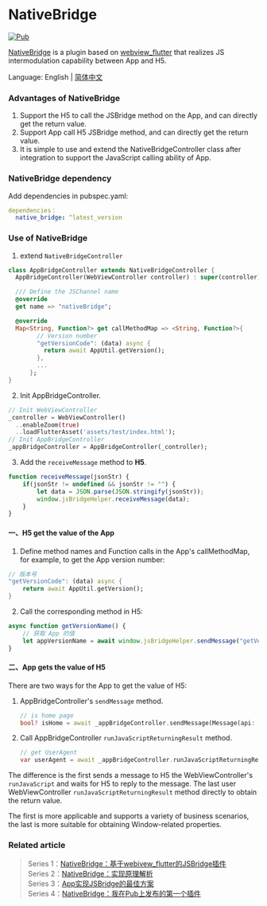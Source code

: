 # NativeBridge

[![Pub](https://img.shields.io/pub/v/native_bridge.svg)](https://pub.dev/packages/native_bridge)

[NativeBridge](https://pub.dev/packages/native_bridge) is a plugin based on [webview_flutter](https://pub.dev/packages/webview_flutter) that realizes JS intermodulation capability between App and H5.

Language: English | [简体中文](README-ZH.md)

### Advantages of NativeBridge

1. Support the H5 to call the JSBridge method on the App, and can directly get the return value.
2. Support App call H5 JSBridge method, and can directly get the return value.
3. It is simple to use and extend the NativeBridgeController class after integration to support the JavaScript calling ability of App.

### NativeBridge dependency

Add dependencies in pubspec.yaml:

~~~yaml
dependencies：
  native_bridge: ^latest_version
~~~

### Use of NativeBridge

1. extend `NativeBridgeController`

~~~dart
class AppBridgeController extends NativeBridgeController {
  AppBridgeController(WebViewController controller) : super(controller);

  /// Define the JSChannel name
  @override
  get name => "nativeBridge";

  @override
  Map<String, Function?> get callMethodMap => <String, Function?>{
        // Version number
        "getVersionCode": (data) async {
          return await AppUtil.getVersion();
        },
        ...
      };
}
~~~

2. Init AppBridgeController.

~~~dart
// Init WebViewController
_controller = WebViewController()
  ..enableZoom(true)
  ..loadFlutterAsset('assets/test/index.html');
// Init AppBridgeController
_appBridgeController = AppBridgeController(_controller);
~~~

3. Add the `receiveMessage` method to **H5**.
~~~javascript
function receiveMessage(jsonStr) {
    if(jsonStr != undefined && jsonStr != "") {
        let data = JSON.parse(JSON.stringify(jsonStr));
        window.jsBridgeHelper.receiveMessage(data);
    }
}
~~~

#### 一、H5 get the value of the App

1. Define method names and Function calls in the App's callMethodMap, for example, to get the App version number:

```dart
// 版本号
"getVersionCode": (data) async {
    return await AppUtil.getVersion();
}
```

2. Call the corresponding method in H5:

```javascript
async function getVersionName() {
    // 获取 App 的值
    let appVersionName = await window.jsBridgeHelper.sendMessage("getVersionName", null);
}
```
#### 二、App gets the value of H5

There are two ways for the App to get the value of H5:

1. AppBridgeController's `sendMessage` method.

   ~~~dart
   // is home page
   bool? isHome = await _appBridgeController.sendMessage(Message(api: 'isHome'));
   ~~~

2. Call AppBridgeController ` runJavaScriptReturningResult ` method.

   ~~~dart
   // get UserAgent
   var userAgent = await _appBridgeController.runJavaScriptReturningResult('getUserAgent()');
   ~~~

The difference is the first sends a message to H5 the WebViewController's `runJavaScript`  and waits for H5 to reply to the message. The last user WebViewController ` runJavaScriptReturningResult ` method directly to obtain the return value.

The first is more applicable and supports a variety of business scenarios, the last is more suitable for obtaining Window-related properties.

### Related article


> Series 1：[NativeBridge：基于webivew_flutter的JSBridge插件](https://juejin.cn/post/7170557198701953038)  
> Series 2：[NativeBridge：实现原理解析](https://juejin.cn/post/7172840863234523173)  
> Series 3：[App实现JSBridge的最佳方案](https://juejin.cn/post/7177407635317063735)   
> Series 4：[NativeBridge：我在Pub上发布的第一个插件](https://juejin.cn/post/7204349756620210236)